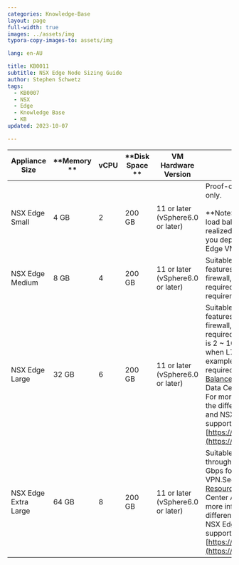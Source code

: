 ```yaml
---
categories: Knowledge-Base
layout: page
full-width: true
images: ../assets/img
typora-copy-images-to: assets/img

lang: en-AU

title: KB0011
subtitle: NSX Edge Node Sizing Guide
author: Stephen Schwetz
tags: 
  - KB0007
  - NSX
  - Edge
  - Knowledge Base
  - KB
updated: 2023-10-07

---
```


| **Appliance Size**   | **Memory ** | **vCPU** | **Disk Space ** | **VM Hardware Version**           | **Notes**                                                    |
| -------------------- | ----------- | -------- | --------------- | --------------------------------- | ------------------------------------------------------------ |
| NSX Edge Small       | 4 GB        | 2        | 200 GB          | 11 or later (vSphere6.0 or later) | Proof-of-concept deployments only. <br /><br />**Note:**L7 rules for firewall, load balancing and so on are not realized on a Tier-1 gateway if you deploy a small sized NSX Edge VM. |
| NSX Edge Medium      | 8 GB        | 4        | 200 GB          | 11 or later (vSphere6.0 or later) | Suitable when only L2 through L4 features such as NAT, routing, L4 firewall, L4 load balancer are required and the total throughput requirement is less than 2 Gbps. |
| NSX Edge Large       | 32 GB       | 6        | 200 GB          | 11 or later (vSphere6.0 or later) | Suitable when only L2 through L4 features such as NAT, routing, L4 firewall, L4 load balancer are required and the total throughput is 2 ~ 10 Gbps. It is also suitable when L7 load balancer, for example, SSL offload is required.See [Scaling Load Balancer Resources ](https://docs.vmware.com/en/VMware-NSX-T-Data-Center/3.1/administration/GUID-19B12230-8BF4-4AF7-9EB7-3701B0A0A439.html)in the NSX-T Data Center Administration Guide. For more information about what the different load balance sizes and NSX Edge form factors can support, see [https://configmax.vmware.com](https://configmax.vmware.com/). |
| NSX Edge Extra Large | 64 GB       | 8        | 200 GB          | 11 or later (vSphere6.0 or later) | Suitable when the total throughput required is multiple Gbps for L7 load balancer and VPN.See [Scaling Load Balancer Resources ](https://docs.vmware.com/en/VMware-NSX-T-Data-Center/3.1/administration/GUID-19B12230-8BF4-4AF7-9EB7-3701B0A0A439.html)in the NSX-T Data Center Administration Guide. For more information about what the different load balance sizes and NSX Edge form factors can support, see [https://configmax.vmware.com](https://configmax.vmware.com/). |

